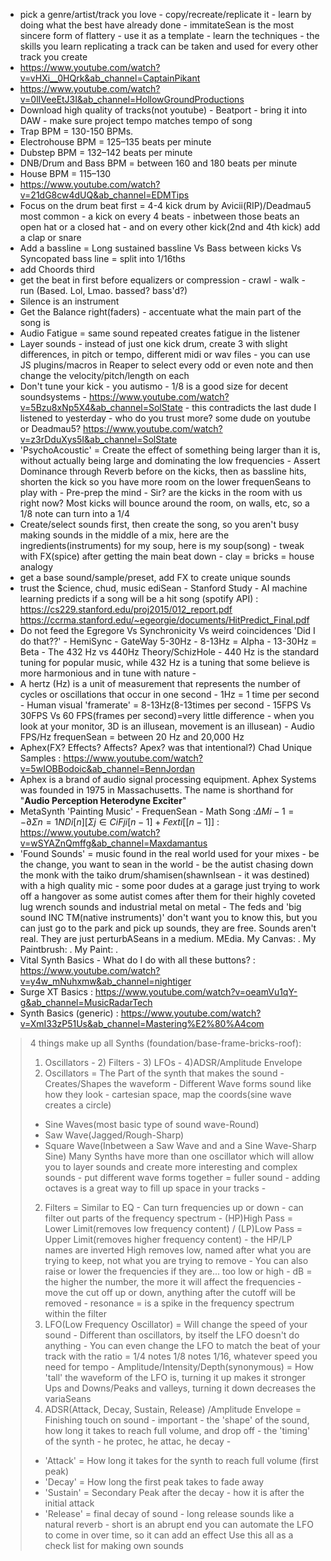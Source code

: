 - pick a genre/artist/track you love - copy/recreate/replicate it - learn by doing what the best have already done - immitateSean is the most sincere form of flattery - use it as a template - learn the techniques - the skills you learn replicating a track can be taken and used for every other track you create
- https://www.youtube.com/watch?v=vHXi__0HQrk&ab_channel=CaptainPikant
- https://www.youtube.com/watch?v=0lIVeeEtJ3I&ab_channel=HollowGroundProductions
- Download high quality of tracks(not youtube) - Beatport - bring it into DAW - make sure project tempo matches tempo of song
- Trap BPM = 130-150 BPMs.
- Electrohouse BPM = 125–135 beats per minute
- Dubstep BPM = 132–142 beats per minute
- DNB/Drum and Bass BPM = between 160 and 180 beats per minute
- House BPM = 115–130
- https://www.youtube.com/watch?v=21dG8cw4dUQ&ab_channel=EDMTips
- Focus on the drum beat first = 4-4 kick drum by Avicii(RIP)/Deadmau5 most common - a kick on every 4 beats - inbetween those beats an open hat or a closed hat - and on every other kick(2nd and 4th kick) add a clap or snare
- Add a bassline = Long sustained bassline Vs Bass between kicks Vs Syncopated bass line = split into 1/16ths
- add Choords third
- get the beat in first before equalizers or compression - crawl - walk - run (Based. Lol, Lmao. bassed? bass'd?)
- Silence is an instrument 
- Get the Balance right(faders) - accentuate what the main part of the song is
- Audio Fatigue = same sound repeated creates fatigue in the listener
- Layer sounds - instead of just one kick drum, create 3 with slight differences, in pitch or tempo, different midi or wav files - you can use JS plugins/macros in Reaper to select every odd or even note and then change the velocity/pitch/length on each 
- Don't tune your kick - you autismo - 1/8 is a good size for decent soundsystems - https://www.youtube.com/watch?v=5Bzu8xNp5X4&ab_channel=SolState - this contradicts the last dude I listened to yesterday - who do you trust more? some dude on youtube or Deadmau5? https://www.youtube.com/watch?v=z3rDduXys5I&ab_channel=SolState
- 'PsychoAcoustic' = Create the effect of something being larger than it is, without actually being large and dominating the low frequencies - Assert Dominance through Reverb before on the kicks, then as bassline hits, shorten the kick so you have more room on the lower frequenSeans to play with - Pre-prep the mind - Sir? are the kicks in the room with us right now? Most kicks will bounce around the room, on walls, etc, so a 1/8 note can turn into a 1/4
- Create/select sounds first, then create the song, so you aren't busy making sounds in the middle of a mix, here are the ingredients(instruments) for my soup, here is my soup(song) - tweak with FX(spice) after getting the main beat down - clay = bricks = house analogy
- get a base sound/sample/preset, add FX to create unique sounds 
- trust the $cience, chud, music ediSean - Stanford Study - AI machine learning predicts if a song will be a hit song (spotify API) : https://cs229.stanford.edu/proj2015/012_report.pdf https://ccrma.stanford.edu/~egeorgie/documents/HitPredict_Final.pdf 
- Do not feed the Egregore Vs Synchronicity Vs weird coincidences 'Did I do that??' - HemiSync - GateWay 5-30Hz - 8-13Hz = Alpha - 13-30Hz = Beta - The 432 Hz vs 440Hz Theory/SchizHole - 440 Hz is the standard tuning for popular music, while 432 Hz is a tuning that some believe is more harmonious and in tune with nature - 
- A hertz (Hz) is a unit of measurement that represents the number of cycles or oscillations that occur in one second - 1Hz = 1 time per second - Human visual 'framerate' = 8-13Hz(8-13times per second - 15FPS Vs 30FPS Vs 60 FPS(frames per second)=very little difference - when you look at your monitor, 3D is an illusean, movement is an illusean) - Audio FPS/Hz frequenSean = between 20 Hz and 20,000 Hz
- Aphex(FX? Effects? Affects? Apex? was that intentional?) Chad Unique Samples : https://www.youtube.com/watch?v=5wIOBBodoic&ab_channel=BennJordan
- Aphex is a brand of audio signal processing equipment. Aphex Systems was founded in 1975 in Massachusetts. The name is shorthand for "**Audio Perception Heterodyne Exciter**"
- MetaSynth 'Painting Music' - FrequenSean - Math Song :$ΔMi−1 = −∂Σn=1NDi[n][Σj∈C{i}Fji[n − 1] + Fexti[[n−1]]$ : https://www.youtube.com/watch?v=wSYAZnQmffg&ab_channel=Maxdamantus
- 'Found Sounds' = music found in the real world used for your mixes - be the change, you want to sean in the world - be the autist chasing down the monk with the taiko drum/shamisen(shawnIsean - it was destined) with a high quality mic - some poor dudes at a garage just trying to work off a hangover as some autist comes after them for their highly coveted lug wrench sounds and industrial metal on metal - The feds and 'big sound INC TM(native instruments)' don't want you to know this, but you can just go to the park and pick up sounds, they are free. Sounds aren't real. They are just perturbASeans in a medium. MEdia. My Canvas: . My Paintbrush: . My Paint: .
- Vital Synth Basics - What do I do with all these buttons? : https://www.youtube.com/watch?v=y4w_mNuhxmw&ab_channel=nightiger
- Surge XT Basics : https://www.youtube.com/watch?v=oeamVu1qY-g&ab_channel=MusicRadarTech
- Synth Basics (generic) : https://www.youtube.com/watch?v=XmI33zP51Us&ab_channel=Mastering%E2%80%A4com
> 4 things make up all Synths (foundation/base-frame-bricks-roof):
> 1) Oscillators - 2) Filters - 3) LFOs - 4)ADSR/Amplitude Envelope
> 1) Oscillators = The Part of the synth that makes the sound - Creates/Shapes the waveform - Different Wave forms sound like how they look - cartesian space, map the coords(sine wave creates a circle) 
> - Sine Waves(most basic type of sound wave-Round)
> - Saw Wave(Jagged/Rough-Sharp)
> - Square Wave(Inbetween a Saw Wave and and a Sine Wave-Sharp Sine)
> Many Synths have more than one oscillator which will allow you to layer sounds and create more interesting and complex sounds - put different wave forms together = fuller sound - adding octaves is a great way to fill up space in your tracks - 
> 2) Filters = Similar to EQ - Can turn frequencies up or down - can filter out parts of the frequency spectrum - (HP)High Pass = Lower Limit(removes low frequency content) / (LP)Low Pass = Upper Limit(removes higher frequency content) -  the HP/LP names are inverted High removes low, named after what you are trying to keep, not what you are trying to remove - You can also raise or lower the frequencies if they are... too low or high - dB = the higher the number, the more it will affect the frequencies - move the cut off up or down, anything after the cutoff will be removed - resonance = is a spike in the frequency spectrum within the filter 
> 3) LFO(Low Frequency Oscillator) = Will change the speed of your sound - Different than oscillators, by itself the LFO doesn't do anything - You can even change the LFO to match the beat of your track with the ratio = 1/4 notes 1/8 notes 1/16, whatever speed you need for tempo - Amplitude/Intensity/Depth(synonymous) = How 'tall' the waveform of the LFO is, turning it up makes it stronger Ups and Downs/Peaks and valleys, turning it down decreases the variaSeans 
> 4) ADSR(Attack, Decay, Sustain, Release) /Amplitude Envelope = Finishing touch on sound - important - the 'shape' of the sound, how long it takes to reach full volume, and drop off - the 'timing' of the synth - he protec, he attac, he decay - 
> - 'Attack' = How long it takes for the synth to reach full volume (first peak)
> - 'Decay' = How long the first peak takes to fade away 
> - 'Sustain' = Secondary Peak after the decay - how it is after the initial attack
> - 'Release' = final decay of sound - long release sounds like a natural reverb - short is an abrupt end
> you can automate the LFO to come in over time, so it can add an effect 
> Use this all as a check list for making own sounds
